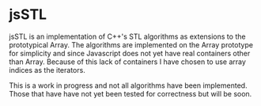 jsSTL
=====

jsSTL is an implementation of C++'s STL algorithms as extensions
to the prototypical Array. The algorithms are implemented on the
Array prototype for simplicity and since Javascript does not yet
have real containers other than Array. Because of this lack of 
containers I have chosen to use array indices as the iterators.

This is a work in progress and not all algorithms have been
implemented. Those that have have not yet been tested for
correctness but will be soon.

